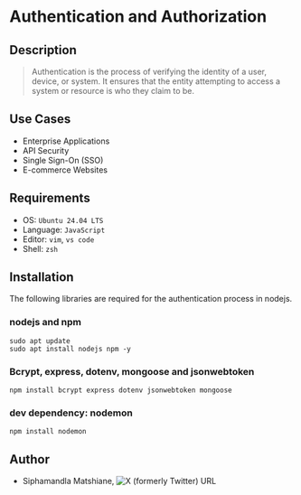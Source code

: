 # Authentication and Authorization

## Description
> Authentication is the process of verifying the identity of a user, device, or system. It ensures that the entity attempting to access a system or resource is who they claim to be.

## Use Cases
- Enterprise Applications
- API Security
- Single Sign-On (SSO)
- E-commerce Websites

## Requirements
- OS: `Ubuntu 24.04 LTS`
- Language: `JavaScript`
- Editor: `vim`, `vs code`
- Shell: `zsh`

## Installation
The following libraries are required for the authentication process in nodejs.

### nodejs and npm
```
sudo apt update
sudo apt install nodejs npm -y
``` 

### Bcrypt, express, dotenv, mongoose and jsonwebtoken
```
npm install bcrypt express dotenv jsonwebtoken mongoose
```

### dev dependency: nodemon
```
npm install nodemon
```

## Author
- Siphamandla Matshiane, ![X (formerly Twitter) URL](https://img.shields.io/twitter/url?url=https%3A%2F%2Fx.com%2FSiphamandl76892)